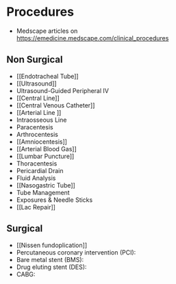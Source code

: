 # Procedures
- Medscape articles on https://emedicine.medscape.com/clinical_procedures

## Non Surgical
- [[Endotracheal Tube]]
- [[Ultrasound]]
- Ultrasound-Guided Peripheral IV 
- [[Central Line]]
- [[Central Venous Catheter]]
- [[Arterial Line ]]
- Intraosseous Line
- Paracentesis 
- Arthrocentesis 
- [[Amniocentesis]]
- [[Arterial Blood Gas]]
- [[Lumbar Puncture]] 
- Thoracentesis 
- Pericardial Drain 
- Fluid Analysis 
- [[Nasogastric Tube]]
- Tube Management 
- Exposures & Needle Sticks
- [[Lac Repair]]

## Surgical 
- [[Nissen fundoplication]]
- Percutaneous coronary intervention (PCI):
- Bare metal stent (BMS):
- Drug eluting stent (DES):
- CABG:
  


